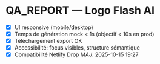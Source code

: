 # QA_REPORT — Logo Flash AI

- [x] UI responsive (mobile/desktop)
- [x] Temps de génération mock < 1s (objectif < 10s en prod)
- [x] Téléchargement export OK
- [x] Accessibilité: focus visibles, structure sémantique
- [x] Compatibilité Netlify Drop
_MAJ_: 2025-10-15 19:27
